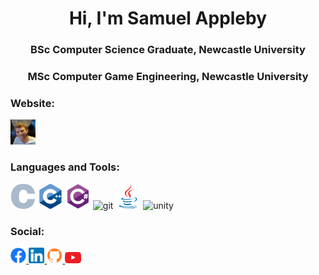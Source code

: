 <h1 align="center">Hi, I'm Samuel Appleby</h1>
<h3 align="center">BSc Computer Science Graduate, Newcastle University</h3>
<h3 align="center">MSc Computer Game Engineering, Newcastle University</h3>

<h3 align="left">Website:</h3>
<a href = "https://samuelappleby.github.io/SamuelAppleby/"> <img src="img/me.jpg" alt="c" width="40" height="40"/> </a>

<h3 align="left">Languages and Tools:</h3>
<p align="left"> <img src="https://raw.githubusercontent.com/devicons/devicon/master/icons/c/c-original.svg" alt="c" width="40" height="40"/> 
<img src="https://raw.githubusercontent.com/devicons/devicon/master/icons/cplusplus/cplusplus-original.svg" alt="cplusplus" width="40" height="40"/> 
<img src="https://raw.githubusercontent.com/devicons/devicon/master/icons/csharp/csharp-original.svg" alt="csharp" width="40" height="40"/> 
<img src="https://www.vectorlogo.zone/logos/git-scm/git-scm-icon.svg" alt="git" width="40" height="40"/> 
<img src="https://raw.githubusercontent.com/devicons/devicon/master/icons/java/java-original.svg" alt="java" width="40" height="40"/>
<img src="https://www.vectorlogo.zone/logos/unity3d/unity3d-icon.svg" alt="unity" width="40" height="40"/> </p>

<h3 align="left">Social:</h3>
<p align="left">
 <a href="https://www.facebook.com/sam.appleby.92/">
                                            <img src="img/facebook.png" alt="Facebook" onmouseover="this.src='img/facebook.png'"
                                                 onmouseout="this.src='img/facebook1.png'" width="5%" height="5%">
                                        </a>
 <a href="https://www.linkedin.com/in/samuel-appleby-52a673206/">
                                            <img src="img/linkedin.png" alt="Facebook" onmouseover="this.src='img/linkedin.png'"
                                                 onmouseout="this.src='img/linkedin.png'" width="5%" height="5%">
                                        </a>
                                        <a href="https://github.com/SamuelAppleby">
                                            <img src="img/github.png" alt="Github" onmouseover="this.src='img/github.png'"
                                                 onmouseout="this.src='img/github1.png'" width="5%" height="5%">
                                        </a>
                                        <a href="https://www.youtube.com/channel/UCTYYNu3L4w2ydM7KhX6sFMw">
                                            <img src="img/youtube.png" alt="Youtube" onmouseover="this.src='img/youtube.png'"
                                                 onmouseout="this.src='img/youtube1.png'" width="5%" height="5%">
                                        </a>
</p>
